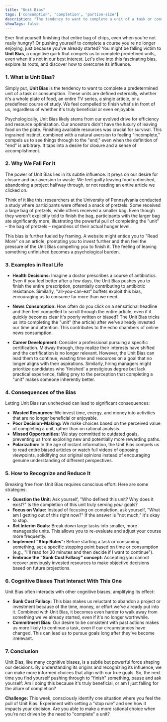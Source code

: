 ```yaml
---
title: "Unit Bias"
tags: ['consumption', 'completion', 'portion-size']
description: "The tendency to want to complete a unit of a task or consumption, with units defined by external factors."
showTags: false
---
```



Ever find yourself finishing that entire bag of chips, even when you're not really hungry? Or pushing yourself to complete a course you're no longer enjoying, just because you've already started? You might be falling victim to **Unit Bias**, a cognitive quirk that compels us to complete predefined units, even when it's not in our best interest. Let's dive into this fascinating bias, explore its roots, and discover how to overcome its influence.

### 1. What is Unit Bias?

Simply put, **Unit Bias** is the tendency to want to complete a predetermined unit of a task or consumption. These units are defined externally, whether it's a whole plate of food, an entire TV series, a single article, or a predefined course of study. We feel compelled to finish what's in front of us, regardless of whether it's truly beneficial or even enjoyable.

Psychologically, Unit Bias likely stems from our evolved drive for efficiency and resource optimization. Our ancestors didn't have the luxury of leaving food on the plate. Finishing available resources was crucial for survival. This ingrained instinct, combined with a natural aversion to feeling "incomplete," compels us to see things through to the "end," even when the definition of "end" is arbitrary. It taps into a desire for closure and a sense of accomplishment.

### 2. Why We Fall For It

The power of Unit Bias lies in its subtle influence. It preys on our desire for closure and our aversion to waste. We feel guilty leaving food unfinished, abandoning a project halfway through, or not reading an entire article we clicked on.

Think of it like this: researchers at the University of Pennsylvania conducted a study where participants were offered a snack of pretzels. Some received a large bag of pretzels, while others received a smaller bag. Even though they weren't explicitly told to finish the bag, participants with the larger bag ate significantly more, illustrating the powerful pull of completing the "unit" – the bag of pretzels – regardless of their actual hunger level.

This bias is further fueled by framing. A website might entice you to "Read More" on an article, prompting you to invest further and then feel the pressure of the Unit Bias compelling you to finish it. The feeling of leaving something unfinished becomes a psychological burden.

### 3. Examples in Real Life

*   **Health Decisions:** Imagine a doctor prescribes a course of antibiotics. Even if you feel better after a few days, the Unit Bias pushes you to finish the entire prescription, potentially contributing to antibiotic resistance. Similarly, "all-you-can-eat" buffets exploit this bias, encouraging us to consume far more than we need.

*   **News Consumption:** How often do you click on a sensational headline and then feel compelled to scroll through the entire article, even if it quickly becomes clear it's poorly written or biased? The Unit Bias tricks us into completing the "unit" (the article) after we've already invested our time and attention. This contributes to the echo chambers of online news consumption.

*   **Career Development:** Consider a professional pursuing a specific certification. Midway through, they realize their interests have shifted and the certification is no longer relevant. However, the Unit Bias can lead them to continue, wasting time and resources on a goal that no longer aligns with their aspirations. Similarly, hiring managers might prioritize candidates who 'finished' a prestigious degree but lack practical experience, falling prey to the perception that completing a "unit" makes someone inherently better.

### 4. Consequences of the Bias

Letting Unit Bias run unchecked can lead to significant consequences:

*   **Wasted Resources:** We invest time, energy, and money into activities that are no longer beneficial or enjoyable.
*   **Poor Decision-Making:** We make choices based on the perceived value of completing a unit, rather than on rational analysis.
*   **Missed Opportunities:** We stay committed to outdated goals, preventing us from exploring new and potentially more rewarding paths.
*   **Polarization:** In the age of instant information, the Unit Bias compels us to read entire biased articles or watch full videos of opposing viewpoints, solidifying our original opinions instead of encouraging genuine understanding of different perspectives.

### 5. How to Recognize and Reduce It

Breaking free from Unit Bias requires conscious effort. Here are some strategies:

*   **Question the Unit:** Ask yourself, "Who defined this unit? Why does it exist?" Is the completion of this unit truly serving *your* goals?
*   **Focus on Value:** Instead of focusing on completion, ask yourself, "What am I getting out of this right now?" If the answer is "not much," it's okay to stop.
*   **Set Interim Goals:** Break down large tasks into smaller, more manageable units. This allows you to re-evaluate and adjust your course more frequently.
*   **Implement "Stop Rules":** Before starting a task or consuming something, set a specific stopping point based on time or consumption (e.g., "I'll read for 30 minutes and then decide if I want to continue").
*   **Embrace the "Sunk Cost Fallacy" concept:** Accepting you cannot recover previously invested resources to make objective decisions based on future projections.

### 6. Cognitive Biases That Interact With This One

Unit Bias often interacts with other cognitive biases, amplifying its effect:

*   **Sunk Cost Fallacy:** This bias makes us reluctant to abandon a project or investment because of the time, money, or effort we've already put into it. Combined with Unit Bias, it becomes even harder to walk away from something we've already started, even if it's no longer worthwhile.
*   **Commitment Bias:** Our desire to be consistent with past actions makes us more likely to continue a task, even if our circumstances have changed. This can lead us to pursue goals long after they've become irrelevant.

### 7. Conclusion

Unit Bias, like many cognitive biases, is a subtle but powerful force shaping our decisions. By understanding its origins and recognizing its influence, we can make more informed choices that align with our true goals. So, the next time you find yourself pushing through to "finish" something, pause and ask yourself: Am I doing this because it's truly beneficial, or am I just falling for the allure of completion?

**Challenge:** This week, consciously identify one situation where you feel the pull of Unit Bias. Experiment with setting a "stop rule" and see how it impacts your decision. Are you able to make a more rational choice when you're not driven by the need to "complete" a unit?

